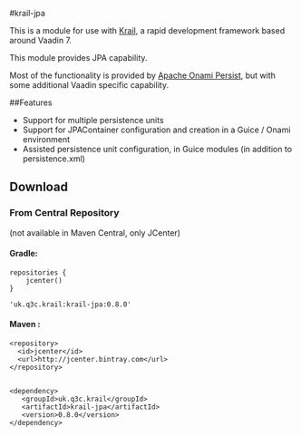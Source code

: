 #krail-jpa

This is a module for use with [Krail](https://github.com/davidsowerby/krail), a rapid development framework based around Vaadin 7.

This module provides JPA capability.

Most of the functionality is provided by [Apache Onami Persist](https://onami.apache.org/persist/), but with some additional Vaadin specific capability.

##Features

* Support for multiple persistence units
* Support for JPAContainer configuration and creation in a Guice / Onami environment
* Assisted persistence unit configuration, in Guice modules (in addition to persistence.xml)

## Download
### From Central Repository

(not available in Maven Central, only JCenter)

#### Gradle:

```
repositories {
    jcenter()
}

'uk.q3c.krail:krail-jpa:0.8.0'
```
#### Maven :
```
<repository>
  <id>jcenter</id>
  <url>http://jcenter.bintray.com</url>
</repository>


<dependency>
   <groupId>uk.q3c.krail</groupId>
   <artifactId>krail-jpa</artifactId>
   <version>0.8.0</version>
</dependency>

```

